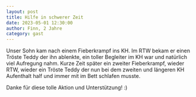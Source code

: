 ```yaml
---
layout: post
title: Hilfe in schwerer Zeit
date: 2023-05-01 12:30:00
author: Finn, 2 Jahre
category: gast
---
```


Unser Sohn kam nach einem Fieberkrampf ins KH. Im RTW bekam er einen Tröste Teddy der ihn ablenkte, ein toller Begleiter im KH war und natürlich viel Aufregung nahm. Kurze Zeit später ein zweiter Fieberkrampf, wieder RTW, wieder ein Tröste Teddy der nun bei dem zweiten und längeren KH Aufenthalt half und immer mit im Bett schlafen musste.

Danke für diese tolle Aktion und Unterstützung! :)
